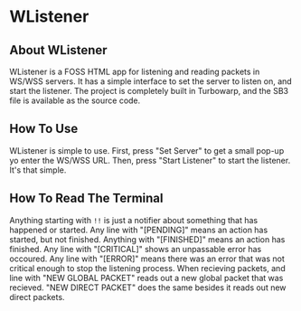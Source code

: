 # WListener
## About WListener
WListener is a FOSS HTML app for listening and reading packets in WS/WSS servers. It has a simple interface to set the server to listen on, and start the listener. The project is completely built in Turbowarp, and the SB3 file is available as the source code.
## How To Use
WListener is simple to use. First, press "Set Server" to get a small pop-up yo enter the WS/WSS URL. Then, press "Start Listener" to start the listener. It's that simple.
## How To Read The Terminal
Anything starting with ```!!``` is just a notifier about something that has happened or started. Any line with "[PENDING]" means an action has started, but not finished. Anything with "[FINISHED]" means an action has finished. Any line with "[CRITICAL]" shows an unpassable error has occoured. Any line with "[ERROR]" means there was an error that was not critical enough to stop the listening process. When recieving packets, and line with "NEW GLOBAL PACKET" reads out a new global packet that was recieved. "NEW DIRECT PACKET" does the same besides it reads out new direct packets.
